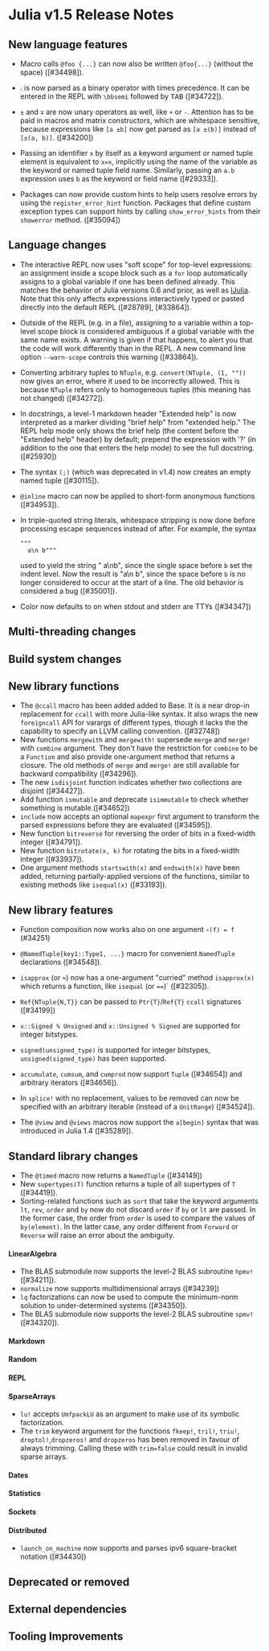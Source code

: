 Julia v1.5 Release Notes
========================

New language features
---------------------
* Macro calls `@foo {...}` can now also be written `@foo{...}` (without the space) ([#34498]).
* `⨟` is now parsed as a binary operator with times precedence. It can be entered in the REPL
  with `\bbsemi` followed by <kbd>TAB</kbd> ([#34722]).

* `±` and `∓` are now unary operators as well, like `+` or `-`. Attention has to be paid in
  macros and matrix constructors, which are whitespace sensitive, because expressions like
  `[a ±b]` now get parsed as `[a ±(b)]` instead of `[±(a, b)]`. ([#34200])

* Passing an identifier `x` by itself as a keyword argument or named tuple element
  is equivalent to `x=x`, implicitly using the name of the variable as the keyword
  or named tuple field name.
  Similarly, passing an `a.b` expression uses `b` as the keyword or field name ([#29333]).

* Packages can now provide custom hints to help users resolve errors by using the
  `register_error_hint` function. Packages that define custom exception types
  can support hints by calling `show_error_hints` from their `showerror` method. ([#35094])

Language changes
----------------

* The interactive REPL now uses "soft scope" for top-level expressions: an assignment inside a
  scope block such as a `for` loop automatically assigns to a global variable if one has been
  defined already. This matches the behavior of Julia versions 0.6 and prior, as well as
  [IJulia](https://github.com/JuliaLang/IJulia.jl).
  Note that this only affects expressions interactively typed or pasted directly into the
  default REPL ([#28789], [#33864]).

* Outside of the REPL (e.g. in a file), assigning to a variable within a top-level scope
  block is considered ambiguous if a global variable with the same name exists.
  A warning is given if that happens, to alert you that the code will work differently
  than in the REPL.
  A new command line option `--warn-scope` controls this warning ([#33864]).

* Converting arbitrary tuples to `NTuple`, e.g. `convert(NTuple, (1, ""))` now gives an error,
  where it used to be incorrectly allowed. This is because `NTuple` refers only to homogeneous
  tuples (this meaning has not changed) ([#34272]).

* In docstrings, a level-1 markdown header "Extended help" is now
  interpreted as a marker dividing "brief help" from "extended help."
  The REPL help mode only shows the brief help (the content before the
  "Extended help" header) by default; prepend the expression with '?'
  (in addition to the one that enters the help mode) to see the full
  docstring. ([#25930])

* The syntax `(;)` (which was deprecated in v1.4) now creates an empty named tuple ([#30115]).

* `@inline` macro can now be applied to short-form anonymous functions ([#34953]).

* In triple-quoted string literals, whitespace stripping is now done before processing
  escape sequences instead of after. For example, the syntax
  ```
  """
    a\n b"""
  ```
  used to yield the string " a\nb", since the single space before `b` set the indent level.
  Now the result is "a\n b", since the space before `b` is no longer considered to occur
  at the start of a line. The old behavior is considered a bug ([#35001]).

* Color now defaults to on when stdout and stderr are TTYs ([#34347])

Multi-threading changes
-----------------------


Build system changes
--------------------


New library functions
---------------------
* The `@ccall` macro has been added added to Base. It is a near drop-in replacement for `ccall` with more Julia-like syntax. It also wraps the new `foreigncall` API for varargs of different types, though it lacks the the capability to specify an LLVM calling convention. ([#32748])
* New functions `mergewith` and `mergewith!` supersede `merge` and `merge!` with `combine`
  argument.  They don't have the restriction for `combine` to be a `Function` and also
  provide one-argument method that returns a closure.  The old methods of `merge` and
  `merge!` are still available for backward compatibility ([#34296]).
* The new `isdisjoint` function indicates whether two collections are disjoint ([#34427]).
* Add function `ismutable` and deprecate `isimmutable` to check whether something is mutable.([#34652])
* `include` now accepts an optional `mapexpr` first argument to transform the parsed
  expressions before they are evaluated ([#34595]).
* New function `bitreverse` for reversing the order of bits in a fixed-width integer ([#34791]).
* New function `bitrotate(x, k)` for rotating the bits in a fixed-width integer ([#33937]).
* One argument methods `startswith(x)` and `endswith(x)` have been added, returning partially-applied versions of the functions, similar to existing methods like `isequal(x)` ([#33193]).

New library features
--------------------
* Function composition now works also on one argument `∘(f) = f` (#34251)
* `@NamedTuple{key1::Type1, ...}` macro for convenient `NamedTuple` declarations ([#34548]).

* `isapprox` (or `≈`) now has a one-argument "curried" method `isapprox(x)` which returns a function, like `isequal` (or `==`)` ([#32305]).
* `Ref{NTuple{N,T}}` can be passed to `Ptr{T}`/`Ref{T}` `ccall` signatures ([#34199])
* `x::Signed % Unsigned` and `x::Unsigned % Signed` are supported for integer bitstypes.
* `signed(unsigned_type)` is supported for integer bitstypes, `unsigned(signed_type)` has been supported.
* `accumulate`, `cumsum`, and `cumprod` now support `Tuple` ([#34654]) and arbitrary iterators ([#34656]).
* In `splice!` with no replacement, values to be removed can now be specified with an
  arbitrary iterable (instead of a `UnitRange`) ([#34524]).
* The `@view` and `@views` macros now support the `a[begin]` syntax that was introduced in Julia 1.4 ([#35289]).

Standard library changes
------------------------
* The `@timed` macro now returns a `NamedTuple` ([#34149])
* New `supertypes(T)` function returns a tuple of all supertypes of `T` ([#34419]).
* Sorting-related functions such as `sort` that take the keyword arguments `lt`, `rev`, `order`
  and `by` now do not discard `order` if `by` or `lt` are passed. In the former case, the
  order from `order` is used to compare the values of `by(element)`. In the latter case,
  any order different from `Forward` or `Reverse` will raise an error about the
  ambiguity.

#### LinearAlgebra
* The BLAS submodule now supports the level-2 BLAS subroutine `hpmv!` ([#34211]).
* `normalize` now supports multidimensional arrays ([#34239])
* `lq` factorizations can now be used to compute the minimum-norm solution to under-determined systems ([#34350]).
* The BLAS submodule now supports the level-2 BLAS subroutine `spmv!` ([#34320]).

#### Markdown


#### Random


#### REPL


#### SparseArrays
* `lu!` accepts `UmfpackLU` as an argument to make use of its symbolic factorization.
* The `trim` keyword argument for the functions `fkeep!`, `tril!`, `triu!`,
  `droptol!`,`dropzeros!` and `dropzeros` has been removed in favour of always
  trimming. Calling these with `trim=false` could result in invalid sparse
  arrays.

#### Dates

#### Statistics


#### Sockets

#### Distributed
* `launch_on_machine` now supports and parses ipv6 square-bracket notation ([#34430])

Deprecated or removed
---------------------

External dependencies
---------------------

Tooling Improvements
---------------------


<!--- generated by NEWS-update.jl: -->
